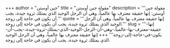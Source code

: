 +++
author = "جين أوستن"
title = "مقولة جين أوستن"
description = '''مقولة جين أوستن: إنها حقيقة معترف بها عالمياً، وهي أن الرجل الوحيد الذي يمتلك ثروة جيدة، يجب أن يكون في حاجة إلى زوجة.'''
quote = '''إنها حقيقة معترف بها عالمياً، وهي أن الرجل الوحيد الذي يمتلك ثروة جيدة، يجب أن يكون في حاجة إلى زوجة.'''
slug = '''إنها-حقيقة-معترف-بها-عالمياً،-وهي-أن-الرجل-الوحيد-الذي-يمتلك-ثروة-جيدة،-يجب-أن-يكون-في-حاجة-إلى-زوجة'''
+++
إنها حقيقة معترف بها عالمياً، وهي أن الرجل الوحيد الذي يمتلك ثروة جيدة، يجب أن يكون في حاجة إلى زوجة.
